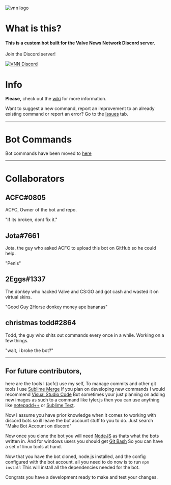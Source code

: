 ![vnn logo](https://i.imgur.com/nu8W9OV.png)

# What is this?

#### **This is a custom bot built for the Valve News Network Discord server.**
Join the Discord server!

[![VNN Discord](https://discordapp.com/api/guilds/258324481074921472/widget.png?style=banner4)](https://discord.gg/P6s3EEh)
# Info

**Please,** check out the [wiki](https://github.com/aidenjay345/VNN/wiki) for more information.

Want to suggest a new command, report an improvement to an already existing command or report an error? Go to the [Issues](https://github.com/aidenjay345/VNN/issues) tab.

<hr>

# Bot Commands

Bot commands have been moved to [here](https://bot-vnn.ratelimited.me/docs/#/)

<hr>

# **Collaborators**

## ACFC#0805
ACFC, Owner of the bot and repo.

"If its broken, dont fix it."

## Jota#7661
Jota, the guy who asked ACFC to upload this bot on GitHub so he could help.

"Penis"
## 2Eggs#1337
The donkey who hacked Valve and CS:GO and got cash and wasted it on virtual skins.

"Good Guy 2Horse donkey money ape bananas"
## christmas todd#2864
Todd, the guy who shits out commands every once in a while. Working on a few things.

"wait, i broke the bot?"

<hr>

## For future contributors, 
here are the tools I (acfc) use my self,
To manage commits and other git tools I use [Sublime Merge](https://www.sublimemerge.com/)
If you plan on developing new commands I would recommend [Visual Studio Code](https://code.visualstudio.com/)
But sometimes your just planning on adding new images as such to a command like tyler.js then you can use anything like [notepadd++](https://notepad-plus-plus.org/) or [Sublime Text](https://www.sublimetext.com/).

Now I assume you have prior knowledge when it comes to working with discord bots so ill leave the bot account stuff to you to do. Just search "Make Bot Account on discord"

Now once you clone the bot you will need [NodeJS](https://node.js.org/) as thats what the bots written in.
And for windows users you should get [Git Bash](https://git-scm.com/downloads) So you can have a set of linux tools at hand.

Now that you have the bot cloned, node.js installed, and the config configured with the bot account. all you need to do now is to run 
```npm install```
This will install all the dependencies needed for the bot. 

Congrats you have a development ready to make and test your changes. 